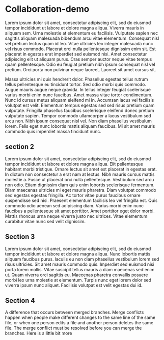 # Collaboration-demo
Lorem ipsum dolor sit amet, consectetur adipiscing elit, sed do eiusmod tempor incididunt ut labore et dolore magna aliqua. Viverra mauris in aliquam sem. Urna molestie at elementum eu facilisis. Vulputate sapien nec sagittis aliquam malesuada bibendum arcu vitae elementum. Consequat nisl vel pretium lectus quam id leo. Vitae ultricies leo integer malesuada nunc vel risus commodo. Placerat orci nulla pellentesque dignissim enim sit. Est placerat in egestas erat imperdiet sed euismod nisi. Amet consectetur adipiscing elit ut aliquam purus. Cras semper auctor neque vitae tempus quam pellentesque. Odio eu feugiat pretium nibh ipsum consequat nisl vel pretium. Orci porta non pulvinar neque laoreet. Laoreet sit amet cursus sit.

Massa ultricies mi quis hendrerit dolor. Phasellus egestas tellus rutrum tellus pellentesque eu tincidunt tortor. Sed odio morbi quis commodo. Augue mauris augue neque gravida. In tellus integer feugiat scelerisque varius morbi enim nunc faucibus. Amet massa vitae tortor condimentum. Nunc id cursus metus aliquam eleifend mi in. Accumsan lacus vel facilisis volutpat est velit. Elementum tempus egestas sed sed risus pretium quam vulputate. Fringilla phasellus faucibus scelerisque eleifend donec pretium vulputate sapien. Tempor commodo ullamcorper a lacus vestibulum sed arcu non. Nibh ipsum consequat nisl vel. Non diam phasellus vestibulum lorem. Felis eget nunc lobortis mattis aliquam faucibus. Mi sit amet mauris commodo quis imperdiet massa tincidunt nunc.

## section 2
Lorem ipsum dolor sit amet, consectetur adipiscing elit, sed do eiusmod tempor incididunt ut labore et dolore magna aliqua. Elit pellentesque habitant morbi tristique. Ornare lectus sit amet est placerat in egestas erat. In dictum non consectetur a erat nam at lectus. Nibh mauris cursus mattis molestie a. Fusce ut placerat orci nulla pellentesque. Vestibulum sed arcu non odio. Etiam dignissim diam quis enim lobortis scelerisque fermentum. Diam maecenas ultricies mi eget mauris pharetra. Diam volutpat commodo sed egestas egestas fringilla. Ac tortor vitae purus faucibus ornare suspendisse sed nisi. Praesent elementum facilisis leo vel fringilla est. Quis commodo odio aenean sed adipiscing diam. Varius morbi enim nunc faucibus a pellentesque sit amet porttitor. Amet porttitor eget dolor morbi. Mattis rhoncus urna neque viverra justo nec ultrices. Vitae elementum curabitur vitae nunc sed velit dignissim.

## Section 3
Lorem ipsum dolor sit amet, consectetur adipiscing elit, sed do eiusmod tempor incididunt ut labore et dolore magna aliqua. Nunc lobortis mattis aliquam faucibus purus. Iaculis eu non diam phasellus vestibulum lorem sed risus ultricies. Sit amet mauris commodo quis. Imperdiet sed euismod nisi porta lorem mollis. Vitae suscipit tellus mauris a diam maecenas sed enim ut. Quam viverra orci sagittis eu. Maecenas pharetra convallis posuere morbi leo urna molestie at elementum. Turpis nunc eget lorem dolor sed viverra ipsum nunc aliquet. Facilisis volutpat est velit egestas dui id.

## Section 4
A difference that occurs between merged branches. Merge conflicts happen when people make different changes to the same line of the same file, or when one person edits a file and another person deletes the same file. The merge conflict must be resolved before you can merge the branches.
Here is a little bit more

